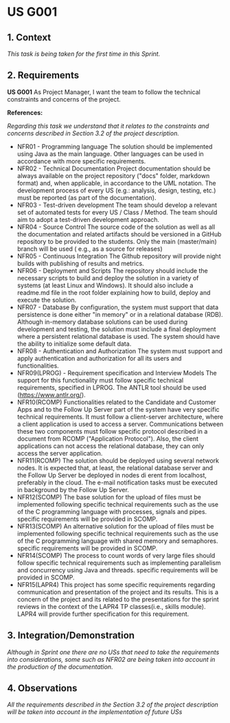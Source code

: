 # US G001

## 1. Context

*This task is being taken for the first time in this Sprint.*

## 2. Requirements

**US G001** As Project Manager, I want the team to follow the technical constraints and concerns of the project.

**References:**

*Regarding this task we understand that it relates to the constraints and concerns described in Section 3.2 of the
project description.*

* NFR01 - Programming language The solution should be implemented using Java as the main language. Other languages can
  be used in accordance with more specific requirements.
* NFR02 - Technical Documentation Project documentation should be always available on the project repository ("docs"
  folder, markdown format) and, when applicable, in accordance to the UML notation. The development process of every
  US (e.g.: analysis, design, testing, etc.) must be reported (as part of the documentation).
* NFR03 - Test-driven development The team should develop a relevant set of automated tests for every US / Class /
  Method. The team should aim to adopt a test-driven development approach.
* NFR04 - Source Control The source code of the solution as well as all the documentation and related artifacts should
  be versioned in a GitHub repository to be provided to the students. Only the main (master/main) branch will be used (
  e.g., as a source for releases)
* NFR05 - Continuous Integration The Github repository will provide night builds with publishing of results and metrics.
* NFR06 - Deployment and Scripts The repository should include the necessary scripts to build and deploy the solution in
  a variety of systems (at least Linux and Windows). It should also include a readme.md file in the root folder
  explaining how to build, deploy and execute the solution.
* NFR07 - Database By configuration, the system must support that data persistence is done either "in memory" or in a
  relational database (RDB). Although in-memory database solutions can be used during development and
  testing, the solution must include a final deployment where a persistent relational database is used. The system
  should have the ability to initialize some default data.
* NFR08 - Authentication and Authorization The system must support and apply authentication and authorization for all
  its users and functionalities.
* NFR09(LPROG) - Requirement specification and Interview Models The support for this functionality must follow
  specific technical requirements, specified in LPROG. The ANTLR tool should be used (https://www.antlr.org/).
* NFR10(RCOMP) Functionalities related to the Candidate and Customer Apps and to the Follow Up Server part of the
  system have very specific technical requirements. It must follow a client-server architecture, where a client
  application is used to access a server. Communications between these two components must follow specific protocol
  described in a document from RCOMP ("Application Protocol"). Also, the client applications can not access the
  relational database, they can only access the server application.
* NFR11(RCOMP) The solution should be deployed using several network nodes. It is expected that, at least, the
  relational database server and the Follow Up Server be deployed in nodes di erent from localhost, preferably in
  the cloud. The e-mail notification tasks must be executed in background by the Follow Up Server.
* NFR12(SCOMP) The base solution for the upload of files must be implemented following specific technical requirements
  such as the use of the C programming language with processes, signals and pipes. specific requirements will be
  provided in SCOMP.
* NFR13(SCOMP) An alternative solution for the upload of files must be implemented following specific technical
  requirements such as the use of the C programming language with shared memory and semaphores. specific requirements
  will be provided in SCOMP.
* NFR14(SCOMP) The process to count words of very large files should follow specific technical requirements such as
  implementing parallelism and concurrency using Java and threads. specific requirements will be provided in SCOMP.
* NFR15(LAPR4) This project has some specific requirements regarding communication and presentation of the project
  and its results. This is a concern of the project and its related to the presentations for the sprint reviews in
  the context of the LAPR4 TP classes(i.e., skills module). LAPR4 will provide further specification for this
  requirement.

## 3. Integration/Demonstration

*Although in Sprint one there are no USs that need to take the requirements into considerations, some such as NFR02 are
being taken into account in the production of the documentation.*

## 4. Observations

*All the requirements described in the Section 3.2 of the project description will be taken into account in the
implementation of future USs*
